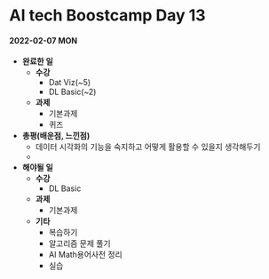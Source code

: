 # AI tech Boostcamp Day 13

#### 2022-02-07 MON

- **완료한 일**
  - **수강**
    - Dat Viz(~5)
    - DL Basic(~2)
  - **과제**
    - 기본과제
    - 퀴즈
- **총평(배운점, 느낀점)**
  - 데이터 시각화의 기능을 숙지하고 어떻게 활용할 수 있을지 생각해두기
  - 
- **해야될 일**
  - **수강**
    - DL Basic
  - **과제**
    - 기본과제
  - **기타**
    - 복습하기
    - 알고리즘 문제 풀기
    - AI Math용어사전 정리
    - 실습
